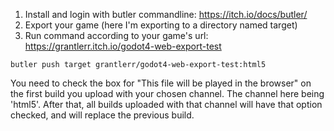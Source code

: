 ﻿
1. Install and login with butler commandline: https://itch.io/docs/butler/
2. Export your game (here I'm exporting to a directory named target)
3. Run command according to your game's url: https://grantlerr.itch.io/godot4-web-export-test

`butler push target grantlerr/godot4-web-export-test:html5`

You need to check the box for "This file will be played in the browser" on the first build you upload with your chosen channel.
The channel here being 'html5'. After that, all builds uploaded with that channel will have that option checked, and will replace the previous build.
